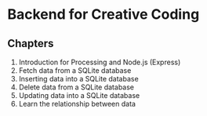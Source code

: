 # Backend for Creative Coding

## Chapters

1. Introduction for Processing and Node.js (Express)
2. Fetch data from a SQLite database
3. Inserting data into a SQLite database
4. Delete data from a SQLite database
5. Updating data into a SQLite database
6. Learn the relationship between data
